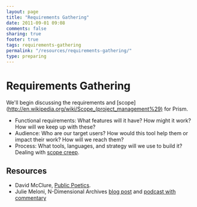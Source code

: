 ```yaml
---
layout: page
title: "Requirements Gathering"
date: 2011-09-01 09:08
comments: false
sharing: true
footer: true
tags: requirements-gathering
permalink: "/resources/requirements-gathering/"
type: preparing
---
```

# Requirements Gathering

We'll begin discussing the requirements and [scope](http://en.wikipedia.org/wiki/Scope_(project_management%29) for Prism.

* Functional requirements: What features will it have? How might it work? How will we keep up with these?
* Audience: Who are our target users? How would this tool help them or impact their work? How will we reach them?
* Process: What tools, languages, and strategy will we use to build it? Dealing with [scope creep](http://en.wikipedia.org/wiki/Scope_creep).

## Resources

* David McClure, [Public Poetics](http://publicpoetics.org).
* Julie Meloni, N-Dimensional Archives [blog post](http://www.academicsandbox.com/blog/?p=430) and [podcast with commentary](http://www.scholarslab.org/podcasts/julie-meloni-n-dimensional-archives/)
